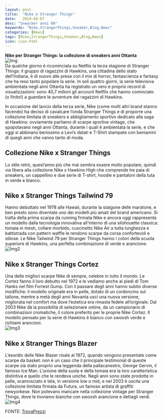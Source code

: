 ```yaml
---
layout: post
title:  "Nike e Stranger Things"
date:   2019-08-07
desc: "Sneacker anni 80"
keywords: "Nike,StrangerThings,Sneaker,Blog,News"
categories: [News]
tags: [Nike,StrangerThings,Sneaker,Blog,News]
icon: icon-html
---
```

**Nike per Stranger Things: la collezione di sneakers anni Ottanta** <br>
![Img](https://magazine.trovaprezzi.it/images/2019/07/nike_x_stranger_things.jpg) <br>
Da qualche giorno è ricominciata su Netflix la terza stagione di Stranger Things: il gruppo di ragazzini di Hawkins, una cittadina dello stato dell’Indiana, è di nuovo alle prese con il mix di horror, fantascienza e fantasy che ha reso tanto popolare la serie. In soli quattro giorni, la serie televisiva ambientata negli anni Ottanta ha registrato un vero e proprio record di visualizzazioni: sono 40,7 milioni gli account Netflix che hanno cominciato (o finito!) a guardare le avventure dei ragazzini di Hawkins.

In occasione del lancio della terza serie, Nike (come molti altri brand stanno facendo) ha deciso di cavalcare l’onda Stranger Things e di proporre una collezione limitata di sneakers e abbigliamento sportivo dedicato alla saga di Hawkins: ovviamente parliamo di scarpe sportive vintage, che spopolavano negli anni Ottanta, durante i quali è ambientata la serie, e che oggi si abbinano benissimo a Levi’s datati e T-Shirt stampate con beniamini di quegli anni che vanno tanto di moda.

## Collezione Nike x Stranger Things
Lo stile retrò, quest’anno più che mai sembra essere molto popolare, quindi via libera alla collezione Nike x Hawkins High che comprende tre paia di sneakers, un cappellino e due serie di T-shirt, hoodie e pantaloni della tuta in verde e bianco.

## Nike x Stranger Things Tailwind 79
Hanno debuttato nel 1978 alle Hawaii, durante la staigone delle maratone, e ben presto sono diventate uno dei modelli più amati del brand americano. Si tratta della prima scarpa da running firmata Nike e ancora oggi rappresenta un modello dalla tecnologia innovativa all’interno di una silohouette classica: tomaia in mesh, collare morbido, cuscinetto Nike Air a tutta lunghezza e battistrada con pattern waffle le rendono scarpe da corsa confortevoli e stilose. Le Nike Tailwind 79 per Stranger Things hanno i colori della scuola superiore di Hawkins, una perfetta combinazione di verde e arancione. <br>
![Img2](https://magazine.trovaprezzi.it/images/2019/07/Nike-Tailwind-79.jpg) <br>

## Nike x Stranger Things Cortez
Una delle migliori scarpe Nike di sempre, celebre in tutto il mondo. Le Cortez fanno il loro debutto nel 1972 e le vediamo anche ai piedi di Tom Hanks nel film Forrest Gump. Con il passare degli anni hanno subito diverse modifiche: il modello originale era in pelle, dotato di un cordoncino sul tallone, mentre a metà degli anni Novanta uscì una nuova versione, migliorata nel comfort ma dove l’estetica era rimasta fedele all’originale. Dal 2003 Nike dà la possibilità di selezionare online, da un campionario di combinazioni cromatiche, il colore preferito per le proprie Nike Cortez. Il modello pensato per la serie di Hawkins è bianco con swoosh verde e richiami arancioni. <br>
![Img3](https://magazine.trovaprezzi.it/images/2019/07/Nike-Cortez-Classic.jpg) <br>

## Nike x Stranger Things Blazer
L’esordio delle Nike Blazer risale al 1972, quando vengono presentate come scarpe da basket: non è un caso che il principale testimonial di queste scarpe sia stato proprio una leggenda della pallacanestro, George Gervin, il famoso Ice Man. L’unione della suola e della tomaia era la loro caratteristica distintiva e quello che le rendeva uniche. Negli anni sono state prodotte in pelle, scamosciato e tela, in versione low o mid, e nel 2003 è uscita una collezione limitata firmata da Futura, un famoso artista di graffiti newyorkese. Non potevano mancare nella collezione vintage per Stranger Things, dove le troviamo bianche con swoosh arancione e dettagli verdi. <br>
![Img4](https://magazine.trovaprezzi.it/images/2019/07/Nike-SB-Blazer-Low.jpg) <br>

FONTE: [TrovaPrezzi](https://www.trovaprezzi.it/magazine/sport/2019/07/21/nike-per-stranger-things-la-collezione-di-sneakers-anni-ottanta?utm_source=trovaprezzi&utm_campaign=2f5bfc5dca-190730-mag&utm_medium=email&utm_term=0_08d6eddc43-2f5bfc5dca-91541199)

